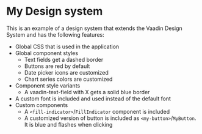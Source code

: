 # My Design system

This is an example of a design system that extends the Vaadin Design System and has the following features:

- Global CSS that is used in the application
- Global component styles
  - Text fields get a dashed border
  - Buttons are red by default
  - Date picker icons are customized
  - Chart series colors are customized
- Component style variants
  - A vaadin-text-field with X gets a solid blue border
- A custom font is included and used instead of the default font
- Custom components
  - A `<fill-indicator>`/`FillIndicator` component is included
  - A customized version of button is included as `<my-button>`/`MyButton`. It is blue and flashes when clicking
